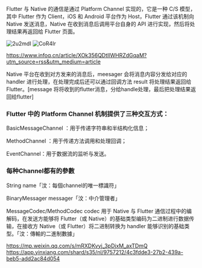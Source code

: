 Flutter 与 Native 的通信是通过 Platform Channel 实现的，它是一种 C/S 模型，其中 Flutter 作为 Client，iOS 和 Android 平台作为 Host，Flutter 通过该机制向 Native 发送消息，Native 在收到消息后调用平台自身的 API 进行实现，然后将处理结果再返回给 Flutter 页面。

<img src='https://gitee.com/threecornerstones/ThreeCornerstones_Pic/raw/master/uPic/2u2mdI.png' alt='2u2mdI'/>

<img src='https://gitee.com/threecornerstones/ThreeCornerstones_Pic/raw/master/uPic/CoR4Ir.png' alt='CoR4Ir'/>

https://www.infoq.cn/article/XOk356QDtIlWHRZdGqaM?utm_source=rss&utm_medium=article


Native 平台在收到对方发来的消息后，meesager 会将消息内容分发给对应的 handler 进行处理，在处理完成后还可以通过回调方法 result 将处理结果返回给 Flutter。[message 将将收到的flutter消息，分给handle处理，最后把处理结果返回给flutter]

### Flutter 中的 Platform Channel 机制提供了三种交互方式：

BasicMessageChannel ：用于传递字符串和半结构化信息；

MethodChannel ：用于传递方法调用和处理回调；

EventChannel：用于数据流的监听与发送。

### 每种Channel都有的參數

String name「汶：每個channel的唯一標識符」

BinaryMessager messager「汶：中介管理者」

MessageCodec/MethodCodec codec
用于 Native 与 Flutter 通信过程中的编解码，在发送方能够将 Flutter（或 Native）的基础类型编码为二进制进行数据传输，在接收方 Native（或 Flutter）将二进制转换为 handler 能够识别的基础类型。「汶：傳輸的二進制數據」


https://mp.weixin.qq.com/s/mRXDKvyj_3pDjxM_axTDmQ   https://app.yinxiang.com/shard/s35/nl/9757212/4c3fdde3-27b2-439a-beb5-add2ac84d054